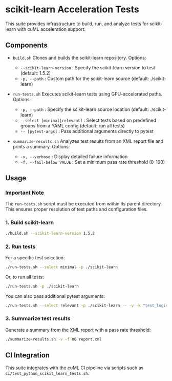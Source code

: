 # scikit-learn Acceleration Tests

This suite provides infrastructure to build, run, and analyze tests for scikit-learn with cuML acceleration support.

## Components

- `build.sh`
  Clones and builds the scikit-learn repository.
  Options:
  - `--scikit-learn-version` : Specify the scikit-learn version to test (default: 1.5.2)
  - `-p, --path`             : Custom path for the scikit-learn source (default: ./scikit-learn)

- `run-tests.sh`
  Executes scikit-learn tests using GPU-accelerated paths.
  Options:
  - `-p, --path`             : Specify the scikit-learn source location (default: ./scikit-learn)
  - `--select [minimal|relevant]` : Select tests based on predefined groups from a YAML config (default: run all tests)
  - `-- [pytest-args]`       : Pass additional arguments directly to pytest

- `summarize-results.sh`
  Analyzes test results from an XML report file and prints a summary.
  Options:
  - `-v, --verbose`          : Display detailed failure information
  - `-f, --fail-below VALUE`  : Set a minimum pass rate threshold (0-100)

## Usage

### Important Note
The `run-tests.sh` script must be executed from within its parent directory. This ensures proper resolution of test paths and configuration files.

### 1. Build scikit-learn
```bash
./build.sh --scikit-learn-version 1.5.2
```

### 2. Run tests
For a specific test selection:
```bash
./run-tests.sh --select minimal -p ./scikit-learn
```
Or, to run all tests:
```bash
./run-tests.sh -p ./scikit-learn
```

You can also pass additional pytest arguments:
```bash
./run-tests.sh --select relevant -p ./scikit-learn -- -v -k "test_logistic"
```

### 3. Summarize test results
Generate a summary from the XML report with a pass rate threshold:
```bash
./summarize-results.sh -v -f 80 report.xml
```

## CI Integration

This suite integrates with the cuML CI pipeline via scripts such as `ci/test_python_scikit_learn_tests.sh`.
